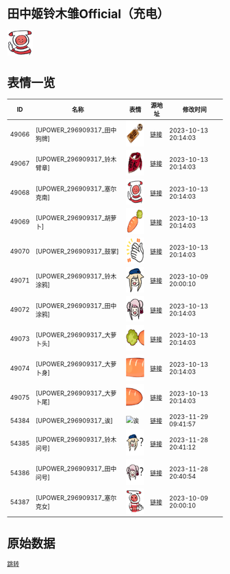# 田中姬铃木雏Official（充电）

<img src="./cover.png" height="60" alt="cover" />

# 表情一览

|ID|名称|表情|源地址|修改时间|
|----|----|----|----|----|
|49066|[UPOWER_296909317_田中狗牌]|<img src="./pic/049066_%5BUPOWER_296909317_田中狗牌%5D.png" height="60" alt="田中狗牌"/>|[链接](https://i0.hdslb.com/bfs/garb/7daf9a6e8a626f38d726cd5ff142c99c06421972.png)|2023-10-13 20:14:03|
|49067|[UPOWER_296909317_铃木臂章]|<img src="./pic/049067_%5BUPOWER_296909317_铃木臂章%5D.png" height="60" alt="铃木臂章"/>|[链接](https://i0.hdslb.com/bfs/garb/ffccb3a429c794ad42e5059135aefce96d6f87d1.png)|2023-10-13 20:14:03|
|49068|[UPOWER_296909317_塞尔克南]|<img src="./pic/049068_%5BUPOWER_296909317_塞尔克南%5D.png" height="60" alt="塞尔克南"/>|[链接](https://i0.hdslb.com/bfs/garb/70c845f0eef160a0fab076d11fd8eef8be2f2bca.png)|2023-10-13 20:14:03|
|49069|[UPOWER_296909317_胡萝卜]|<img src="./pic/049069_%5BUPOWER_296909317_胡萝卜%5D.png" height="60" alt="胡萝卜"/>|[链接](https://i0.hdslb.com/bfs/garb/df76c39571ac18371f7b2ae18e09d1bb5e7215c6.png)|2023-10-13 20:14:03|
|49070|[UPOWER_296909317_鼓掌]|<img src="./pic/049070_%5BUPOWER_296909317_鼓掌%5D.png" height="60" alt="鼓掌"/>|[链接](https://i0.hdslb.com/bfs/garb/65b37a3f3fe5abb181e10a131e2c5857bff373c8.png)|2023-10-13 20:14:03|
|49071|[UPOWER_296909317_铃木涂鸦]|<img src="./pic/049071_%5BUPOWER_296909317_铃木涂鸦%5D.png" height="60" alt="铃木涂鸦"/>|[链接](https://i0.hdslb.com/bfs/garb/ea4292d5e4e71e69163c9ba03309a9dfbd669b31.png)|2023-10-09 20:00:10|
|49072|[UPOWER_296909317_田中涂鸦]|<img src="./pic/049072_%5BUPOWER_296909317_田中涂鸦%5D.png" height="60" alt="田中涂鸦"/>|[链接](https://i0.hdslb.com/bfs/garb/e82361ca7f986a38894d40df0a3c878a2b73b504.png)|2023-10-13 20:14:03|
|49073|[UPOWER_296909317_大萝卜头]|<img src="./pic/049073_%5BUPOWER_296909317_大萝卜头%5D.png" height="60" alt="大萝卜头"/>|[链接](https://i0.hdslb.com/bfs/garb/9300841111fe59e6994557633bc1f236f89ea41f.png)|2023-10-13 20:14:03|
|49074|[UPOWER_296909317_大萝卜身]|<img src="./pic/049074_%5BUPOWER_296909317_大萝卜身%5D.png" height="60" alt="大萝卜身"/>|[链接](https://i0.hdslb.com/bfs/garb/ba82f53de7906214877eed09d477844835dcebf9.png)|2023-10-13 20:14:03|
|49075|[UPOWER_296909317_大萝卜尾]|<img src="./pic/049075_%5BUPOWER_296909317_大萝卜尾%5D.png" height="60" alt="大萝卜尾"/>|[链接](https://i0.hdslb.com/bfs/garb/f5977fc3bd673b2155e85877ca6b68d5351f15d4.png)|2023-10-13 20:14:03|
|54384|[UPOWER_296909317_诶]|<img src="./pic/054384_%5BUPOWER_296909317_诶%5D.png" height="60" alt="诶"/>|[链接](https://i0.hdslb.com/bfs/garb/61dcafc2d26c7f40963f57fb758060b022107928.png)|2023-11-29 09:41:57|
|54385|[UPOWER_296909317_铃木问号]|<img src="./pic/054385_%5BUPOWER_296909317_铃木问号%5D.png" height="60" alt="铃木问号"/>|[链接](https://i0.hdslb.com/bfs/garb/f356cd2959ac6058f0df4252f726b1badc9e04bc.png)|2023-11-28 20:41:12|
|54386|[UPOWER_296909317_田中问号]|<img src="./pic/054386_%5BUPOWER_296909317_田中问号%5D.png" height="60" alt="田中问号"/>|[链接](https://i0.hdslb.com/bfs/garb/cefcb282ebc9dde2cc3b4811e414fb1f5136ebf3.png)|2023-11-28 20:40:54|
|54387|[UPOWER_296909317_塞尔克女]|<img src="./pic/054387_%5BUPOWER_296909317_塞尔克女%5D.png" height="60" alt="塞尔克女"/>|[链接](https://i0.hdslb.com/bfs/garb/5f99f9b889cba354c80e9a72760581f33b94fe2b.png)|2023-10-09 20:00:10|

# 原始数据

[跳转](./raw.json)

